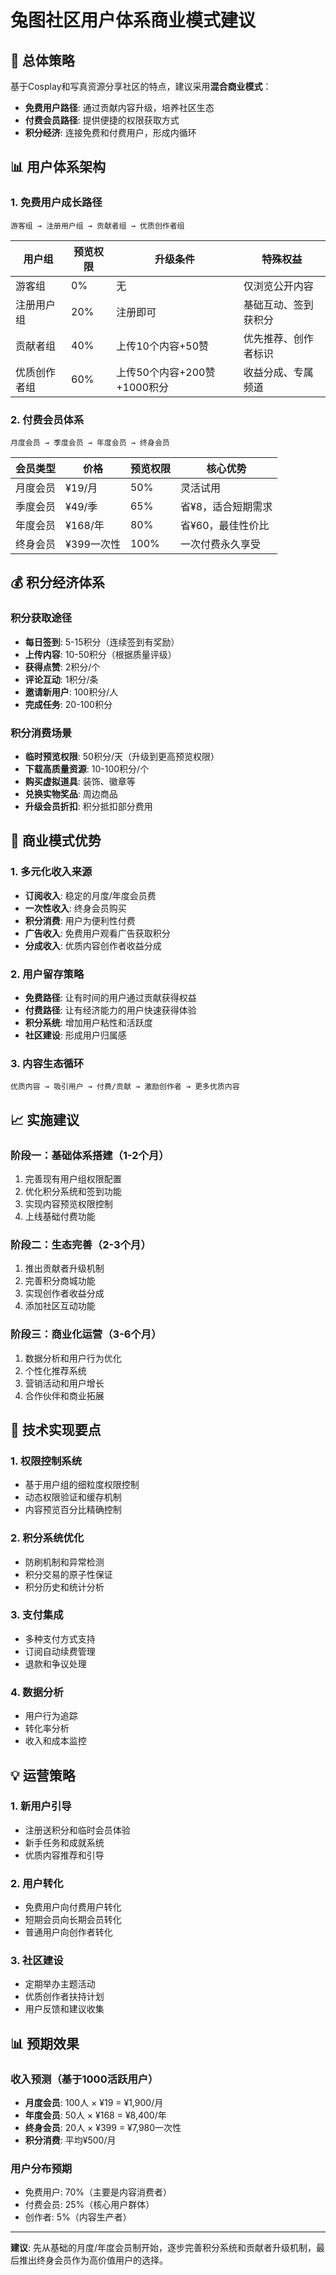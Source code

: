 # 兔图社区用户体系商业模式建议

## 🎯 总体策略

基于Cosplay和写真资源分享社区的特点，建议采用**混合商业模式**：
- **免费用户路径**: 通过贡献内容升级，培养社区生态
- **付费会员路径**: 提供便捷的权限获取方式
- **积分经济**: 连接免费和付费用户，形成内循环

## 📊 用户体系架构

### 1. 免费用户成长路径
```
游客组 → 注册用户组 → 贡献者组 → 优质创作者组
```

| 用户组 | 预览权限 | 升级条件 | 特殊权益 |
|--------|----------|----------|----------|
| 游客组 | 0% | 无 | 仅浏览公开内容 |
| 注册用户组 | 20% | 注册即可 | 基础互动、签到获积分 |
| 贡献者组 | 40% | 上传10个内容+50赞 | 优先推荐、创作者标识 |
| 优质创作者组 | 60% | 上传50个内容+200赞+1000积分 | 收益分成、专属频道 |

### 2. 付费会员体系
```
月度会员 → 季度会员 → 年度会员 → 终身会员
```

| 会员类型 | 价格 | 预览权限 | 核心优势 |
|----------|------|----------|----------|
| 月度会员 | ¥19/月 | 50% | 灵活试用 |
| 季度会员 | ¥49/季 | 65% | 省¥8，适合短期需求 |
| 年度会员 | ¥168/年 | 80% | 省¥60，最佳性价比 |
| 终身会员 | ¥399一次性 | 100% | 一次付费永久享受 |

## 💰 积分经济体系

### 积分获取途径
- **每日签到**: 5-15积分（连续签到有奖励）
- **上传内容**: 10-50积分（根据质量评级）
- **获得点赞**: 2积分/个
- **评论互动**: 1积分/条
- **邀请新用户**: 100积分/人
- **完成任务**: 20-100积分

### 积分消费场景
- **临时预览权限**: 50积分/天（升级到更高预览权限）
- **下载高质量资源**: 10-100积分/个
- **购买虚拟道具**: 装饰、徽章等
- **兑换实物奖品**: 周边商品
- **升级会员折扣**: 积分抵扣部分费用

## 🎨 商业模式优势

### 1. 多元化收入来源
- **订阅收入**: 稳定的月度/年度会员费
- **一次性收入**: 终身会员购买
- **积分消费**: 用户为便利性付费
- **广告收入**: 免费用户观看广告获取积分
- **分成收入**: 优质内容创作者收益分成

### 2. 用户留存策略
- **免费路径**: 让有时间的用户通过贡献获得权益
- **付费路径**: 让有经济能力的用户快速获得体验
- **积分系统**: 增加用户粘性和活跃度
- **社区建设**: 形成用户归属感

### 3. 内容生态循环
```
优质内容 → 吸引用户 → 付费/贡献 → 激励创作者 → 更多优质内容
```

## 📈 实施建议

### 阶段一：基础体系搭建（1-2个月）
1. 完善现有用户组权限配置
2. 优化积分系统和签到功能
3. 实现内容预览权限控制
4. 上线基础付费功能

### 阶段二：生态完善（2-3个月）
1. 推出贡献者升级机制
2. 完善积分商城功能
3. 实现创作者收益分成
4. 添加社区互动功能

### 阶段三：商业化运营（3-6个月）
1. 数据分析和用户行为优化
2. 个性化推荐系统
3. 营销活动和用户增长
4. 合作伙伴和商业拓展

## 🔧 技术实现要点

### 1. 权限控制系统
- 基于用户组的细粒度权限控制
- 动态权限验证和缓存机制
- 内容预览百分比精确控制

### 2. 积分系统优化
- 防刷机制和异常检测
- 积分交易的原子性保证
- 积分历史和统计分析

### 3. 支付集成
- 多种支付方式支持
- 订阅自动续费管理
- 退款和争议处理

### 4. 数据分析
- 用户行为追踪
- 转化率分析
- 收入和成本监控

## 💡 运营策略

### 1. 新用户引导
- 注册送积分和临时会员体验
- 新手任务和成就系统
- 优质内容推荐和引导

### 2. 用户转化
- 免费用户向付费用户转化
- 短期会员向长期会员转化
- 普通用户向创作者转化

### 3. 社区建设
- 定期举办主题活动
- 优质创作者扶持计划
- 用户反馈和建议收集

## 📊 预期效果

### 收入预测（基于1000活跃用户）
- **月度会员**: 100人 × ¥19 = ¥1,900/月
- **年度会员**: 50人 × ¥168 = ¥8,400/年
- **终身会员**: 20人 × ¥399 = ¥7,980一次性
- **积分消费**: 平均¥500/月

### 用户分布预期
- 免费用户: 70%（主要是内容消费者）
- 付费会员: 25%（核心用户群体）
- 创作者: 5%（内容生产者）

---

**建议**: 先从基础的月度/年度会员制开始，逐步完善积分系统和贡献者升级机制，最后推出终身会员作为高价值用户的选择。
